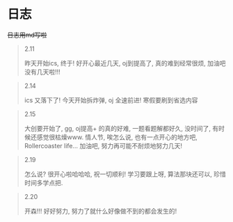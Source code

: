 # 日志

~~日志用md写啦~~



> 2.11
>
> 昨天开始ics, 终于! 好开心最近几天, oj到提高了, 真的难到经常很烦, 加油吧没有几天啦!!!

> 2.14
>
> ics 又落下了! 今天开始拆炸弹, oj 全速前进! 寒假要刷到省选内容

> 2.15
>
> 大创要开始了, gg, oj提高+ 的真的好难, 一题看题解都好久, 没时间了, 有时候还感觉很枯燥www.
> 情人节, 唉怎么说, 也有一点开心的地方吧, Rollercoaster life... 加油吧, 努力再可能不耐烦地努力几天!

> 2.19
>
> 怎么说? 很开心啦哈哈哈, 祝一切顺利! 学习要跟上呀, 算法那块还可以, 珍惜时间多学点把.

> 2.20
>
> 开森!!! 好好努力, 努力了就什么好像做不到的都会发生的!